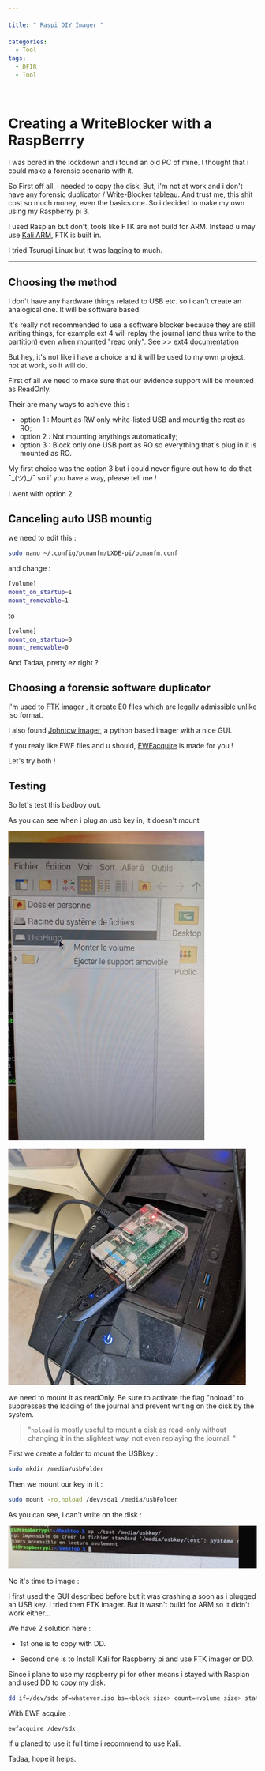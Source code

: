 ```yaml
---

title: " Raspi DIY Imager "

categories:
  - Tool
tags:
  - DFIR
  - Tool

---
```


# Creating a  WriteBlocker with a  RaspBerrry

I  was bored in the lockdown and i found an old PC of mine. I thought  that i could make a forensic scenario with it.

So First off all, i needed to copy the disk. But, i'm not at work and i don't have any forensic duplicator / Write-Blocker tableau. And trust me, this shit cost so much money, even the basics one. So i decided to make my own using my Raspberry pi 3.

I used Raspian but don't, tools like FTK are not build for ARM. Instead u may use [Kali ARM](https://www.kali.org/docs/arm/kali-linux-raspberry-pi/. "kali for raspberry"), FTK is built in.

I tried Tsurugi Linux but it was lagging to much.

---

## Choosing the method

I don't have any hardware things related to USB etc. so i can't create an analogical one. It will be software based.

It's really not recommended to use  a software blocker because they are still writing things, for example ext 4 will replay the journal (and thus write to the partition) even when mounted "read only". See >>  [ext4 documentation](https://www.kernel.org/doc/Documentation/filesystems/ext4.txt "ext4 documentation")

But hey, it's not like i have a choice and it will be used to my own project, not at work, so it will do.

First of all we need to make sure that our evidence support will be mounted as ReadOnly.

Their are  many ways to achieve this : 

- option 1 : Mount as RW only white-listed USB and mountig the rest as RO;
- option 2 : Not mounting anythings automatically;
- option 3 : Block only one USB port as RO so everything that's plug in it is mounted as RO.

My first choice was the option 3 but i could never figure out how to do that  ¯\_(ツ)_/¯ so if you have a way, please tell me !

I went with option 2.

## Canceling auto USB mountig 

we need  to edit this : 

```bash
sudo nano ~/.config/pcmanfm/LXDE-pi/pcmanfm.conf
```

and change : 

```bash
[volume]
mount_on_startup=1
mount_removable=1
```

to

```bash
[volume]
mount_on_startup=0
mount_removable=0
```

And Tadaa, pretty ez right ? 

## Choosing a forensic software duplicator

I'm used to [FTK imager](https://accessdata.com/product-download/debian-and-ubuntu-x64-3-1-1 "ftk") , it create E0 files which are legally admissible unlike iso format.

I also found [Johntcw imager](https://github.com/johntcw/Forensic-Imager "Johntcw imager"), a python  based imager with a nice GUI.

If you realy like EWF files and u should, [EWFacquire](https://linux.die.net/man/1/ewfacquire "ewfacquire") is made for you ! 

Let's try both ! 

## Testing

So let's test this badboy out.

As you can see when i plug an usb key in, it doesn't mount

![usbNotmounted](/assets/images/raspImager/ntmounted.png?raw=true "not mounted")

![usb](/assets/images/raspImager/usbPlug.png?raw=true "usbPluged")

we need to mount it as readOnly. Be sure to activate the flag "noload" to suppresses the loading of the journal and prevent writing on the disk by the system.

> "`noload` is mostly useful to mount a disk as read-only without changing it in the slightest way, not even replaying the journal. "

First we create a folder to mount the USBkey : 

```bash
sudo mkdir /media/usbFolder
```

Then we mount our key in it : 

```bash
sudo mount -ro,noload /dev/sda1 /media/usbFolder
```

As you can see, i can't write on the disk : 

![errWrite](/assets/images/raspImager/trycpy.png?raw=true "errWrite")

No it's time to image : 

I first used the GUI described before but it was crashing a soon as i plugged an USB key. I tried then FTK imager. But it wasn't build for ARM so it didn't work either...

We have 2 solution here :

- 1st one is to copy with DD.

- Second one is to Install Kali for Raspberry pi and use FTK imager or DD.

Since i plane to use my raspberry pi for other means i stayed with Raspian and used DD to copy my disk.

```bash
dd if=/dev/sdx of=whatever.iso bs=<block size> count=<volume size> status=progress
```

With EWF acquire : 

```bash
ewfacquire /dev/sdx
```



 If u planed to use it full time i recommend to use Kali.



Tadaa, hope it helps.



